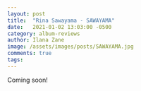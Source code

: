 ```yaml
---
layout: post
title:  "Rina Sawayama - SAWAYAMA"
date:   2021-01-02 13:03:00 -0500
category: album-reviews
author: Ilana Zane
image: /assets/images/posts/SAWAYAMA.jpg
comments: true
tags:
---
```

Coming soon!
